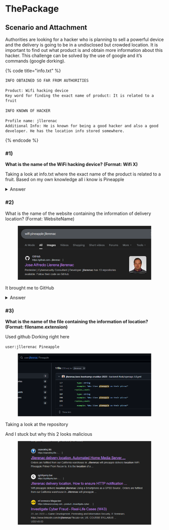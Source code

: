 # ThePackage

##

## Scenario and Attachment

Authorities are looking for a hacker who is planning to sell a powerful device and the delivery is going to be in a undisclosed but crowded location. It is important to find out what product is and obtain more information about this hacker. This challenge can be solved by the use of google and it’s commands (google dorking).

{% code title="info.txt" %}
```
INFO OBTAINED SO FAR FROM AUTHORITIES

Product: Wifi hacking device
Key word for finding the exact name of product: It is related to a fruit

INFO KNOWN OF HACKER

Profile name: jllerenac
Additional Info: He is known for being a good hacker and also a good developer. He has the location info stored somewhere.
```
{% endcode %}

### #1)

**What is the name of the WiFi hacking device? (Format: Wifi X)**

Taking a look at info.txt where the exact name of the product is related to a fruit. Based on my own knowledge all i know is Pineapple

<details>

<summary>Answer</summary>

Wifi Pineapple

</details>

### #2)

What is the name of the website containing the information of delivery location? (Format: WebsiteName)

<figure><img src="../../.gitbook/assets/image (8).png" alt="" width="536"><figcaption></figcaption></figure>

It brought me to GitHub

<details>

<summary>Answer</summary>

GitHub

</details>

### #3)

**What is the name of the file containing the information of location? (Format: filename.extension)**

Used github Dorking right here

`user:jllerenac Pineapple`

<figure><img src="../../.gitbook/assets/image (1) (1).png" alt="" width="563"><figcaption></figcaption></figure>

Taking a look at the repository

And I stuck but why this 2 looks malicious

<figure><img src="../../.gitbook/assets/image (2) (1).png" alt=""><figcaption></figcaption></figure>
